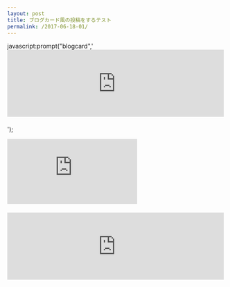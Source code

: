 ```yaml
---
layout: post
title: ブログカード風の投稿をするテスト
permalink: /2017-06-18-01/
---
```


javascript:prompt("blogcard",'<iframe style="width:100%;height:155px;max-width:500px;margin:0 0 20px 0;display:block;" title="'+document.title+'" src="http://hatenablog.com/embed?url='+location.href+'" width="300" height="150" frameborder="0" scrolling="no"></iframe>');


<iframe style="with:100%;max-with:500px;margin:0 0 20px 0;display:block;"title="SNSボタンのデザインがばらばらだったので自作してみた。（Stinger5カスタマイズ）"src="http://hatenablog.com/embed?url=http://sakueji.com/sns-share-button/"width="300"height="150"frameborder="0"scrolling="no"></iframe>


<iframe style="width:100%;height:155px;max-width:500px;margin:0 0 20px 0;display:block;" title="'+document.title+'" src="http://hatenablog.com/embed?url='+location.href+'" width="300" height="150" frameborder="0" scrolling="no"></iframe>
